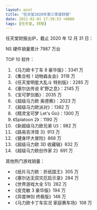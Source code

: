 ```yaml
---
layout: post
title: "任天堂2020年第三季度财报"
date: 2021-02-01 17:39:53 +0800
tags: [任天堂, 财报]
---
```


任天堂财报出炉，截止 2020 年 12 月 31 日：

NS 硬件销量累计 7987 万台

TOP 10 软件：

1. 《马力欧卡丁车 8 豪华版》：3341 万
2. 《集合啦！动物森友会》3118 万
3. 《任天堂明星大乱斗 特别版》：2285 万
4. 《塞尔达传说 旷野之息》：2145 万
5. 《宝可梦剑盾》：2035 万
6. 《超级马力欧 奥德赛》：2023 万
7. 《超级马力欧派对》：1382 万
8. 《精灵宝可梦 Let's Go》：1300 万
9. 《Splatoon 2》：1190 万
10. 《新超级马力欧兄弟 U》：982 万
11. 《路易吉洋馆 3》913 万
12. 《健身环大冒险》868 万
13. 《超级马力欧 3D 收藏辑》832 万
14. 《超级马力欧创作家 2》691 万

其他热门游戏销量：

- 《纸片马力欧：折纸国王》305 万
- 《塞尔达无双灾厄启示录》284 万
- 《世界游戏大全 51》262 万
- 《皮克敏 3 豪华版》194 万
- 《异度神剑 终极版》148 万
- 《马力欧卡丁车实况 家庭赛车场》108 万
